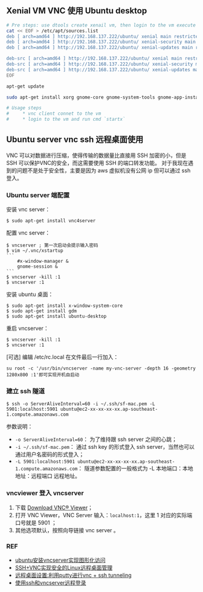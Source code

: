 ## Xenial VM VNC 使用 Ubuntu desktop

```bash
# Pre steps: use dtools create xenail vm, then login to the vm execute below commands
cat << EOF > /etc/apt/sources.list
deb [ arch=amd64 ] http://192.168.137.222/ubuntu/ xenial main restricted universe multiverse
deb [ arch=amd64 ] http://192.168.137.222/ubuntu/ xenial-security main restricted universe multiverse
deb [ arch=amd64 ] http://192.168.137.222/ubuntu/ xenial-updates main restricted universe multiverse

deb-src [ arch=amd64 ] http://192.168.137.222/ubuntu/ xenial main restricted universe multiverse
deb-src [ arch=amd64 ] http://192.168.137.222/ubuntu/ xenial-security main restricted universe multiverse
deb-src [ arch=amd64 ] http://192.168.137.222/ubuntu/ xenial-updates main restricted universe multiverse
EOF

apt-get update

sudo apt-get install xorg gnome-core gnome-system-tools gnome-app-install

# Usage steps
#     * vnc client connet to the vm
#     * login to the vm and run cmd `startx`
```

## Ubuntu server vnc ssh 远程桌面使用

VNC 可以对数据进行压缩，使得传输的数据量比直接用 SSH 加密的小，但是 SSH 可以保护VNC的安全，而这需要使用 SSH 的端口转发功能。
对于我现在遇到的问题不是处于安全性，主要是因为 aws 虚拟机没有公网 ip 但可以通过 ssh 登入。

### Ubuntu server 端配置

安装 vnc server：

    $ sudo apt-get install vnc4server

配置 vnc server：

    $ vncserver ; 第一次启动会提示输入密码
    $ vim ~/.vnc/xstartup
    ```
        #x-window-manager &
        gnome-session &
    ```
    $ vncserver -kill :1
    $ vncserver :1

安装 ubuntu 桌面：

    $ sudo apt-get install x-window-system-core
    $ sudo apt-get install gdm 
    $ sudo apt-get install ubuntu-desktop

重启 vncserver：

    $ vncserver -kill :1
    $ vncserver :1

[可选] 编辑 /etc/rc.local 在文件最后一行加入：

    su root -c '/usr/bin/vncserver -name my-vnc-server -depth 16 -geometry 1280x800 :1'即可实现开机自启动

### 建立 ssh 隧道

    $ ssh -o ServerAliveInterval=60 -i ~/.ssh/sf-mac.pem -L 5901:localhost:5901 ubuntu@ec2-xx-xx-xx-xx.ap-southeast-1.compute.amazonaws.com

参数说明：

- `-o ServerAliveInterval=60`： 为了维持跟 ssh server 之间的心跳；
- `-i ~/.ssh/sf-mac.pem`： 通过 ssh key 的形式登入 ssh server，当然也可以通过用户名密码的形式登入；
- `-L 5901:localhost:5901 ubuntu@ec2-xx-xx-xx-xx.ap-southeast-1.compute.amazonaws.com`： 隧道参数配置的一般格式为 -L 本地端口：本地地址：远程端口 远程地址。

### vncviewer 登入 vncserver

1. 下载 [Download VNC® Viewer](http://www.realvnc.com/download/get/1543/)；
2. 打开 VNC Viewer，VNC Server 输入：`localhost:1`，这里 1 对应的实际端口号就是 5901 ；
3. 其他选项默认，按照向导链接 vnc server 。

### REF

* [ubuntu安装vncserver实现图形化访问](http://help.aliyun.com/view/13435406.html)
* [SSH+VNC实现安全的Linux远程桌面管理](http://www.enet.com.cn/article/2013/0819/A20130819303837.shtml)
* [远程桌面设置:利用putty进行vnc + ssh tunneling](http://www.51cto.com/art/200512/13911.htm)
* [使用ssh和vncserver远程登录](http://fightfxj.blog.163.com/blog/static/67683924201088320897/)
